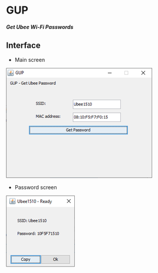 # GUP

##### Get Ubee Wi-Fi Passwords 

## Interface

- Main screen

![Screenshot](screenshots/main.PNG)

- Password screen

![Screenshot](screenshots/pass.PNG)
